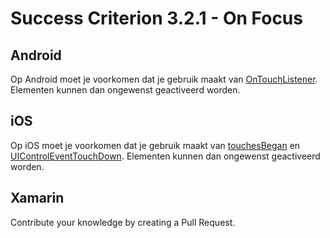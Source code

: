 # Success Criterion 3.2.1 - On Focus
## Android

Op Android moet je voorkomen dat je gebruik maakt van [OnTouchListener](https://developer.android.com/reference/android/view/View.OnTouchListener). Elementen kunnen dan ongewenst geactiveerd worden.
## iOS

Op iOS moet je voorkomen dat je gebruik maakt van [touchesBegan](https://developer.apple.com/documentation/uikit/uiresponder/1621142-touchesbegan) en [UIControlEventTouchDown](https://developer.apple.com/documentation/uikit/uicontrolevents/uicontroleventtouchdown). Elementen kunnen dan ongewenst geactiveerd worden.
## Xamarin

Contribute your knowledge by creating a Pull Request.
